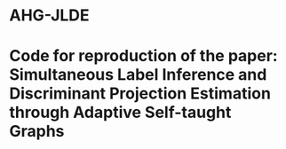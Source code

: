 # AHG-JLDE
# Code for reproduction of the paper:  Simultaneous Label Inference and Discriminant Projection Estimation through Adaptive Self-taught Graphs
